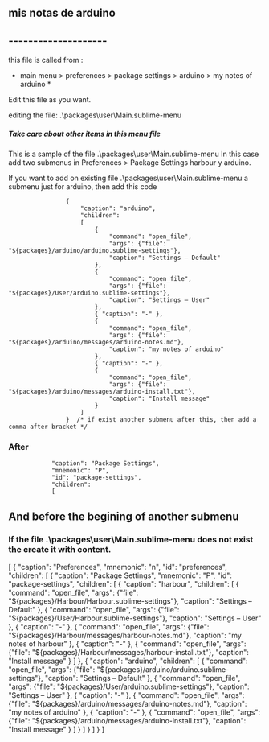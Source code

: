 ## mis notas de arduino		
## --------------------

this file is called from :
  * main menu > preferences > package settings > arduino > my notes of arduino *

Edit this file as you want.  

editing the file: .\packages\user\Main.sublime-menu
##### Take care about other items in this menu file

This is a sample of the file .\packages\user\Main.sublime-menu 
In this case add two submenus in Preferences > Package Settings
harbour y arduino.

If you want to add on existing file .\packages\user\Main.sublime-menu a submenu just for arduino, then 
add this code


                    {
                        "caption": "arduino",
                        "children":
                        [
                            {
                                "command": "open_file",
                                "args": {"file": "${packages}/arduino/arduino.sublime-settings"},
                                "caption": "Settings – Default"
                            },
                            {
                                "command": "open_file",
                                "args": {"file": "${packages}/User/arduino.sublime-settings"},
                                "caption": "Settings – User"
                            },
                            { "caption": "-" },
                            {
                                "command": "open_file",
                                "args": {"file": "${packages}/arduino/messages/arduino-notes.md"},
                                "caption": "my notes of arduino"
                            },
                            { "caption": "-" },
                            {
                                "command": "open_file",
                                "args": {"file": "${packages}/arduino/messages/arduino-install.txt"},
                                "caption": "Install message"
                            }
                        ]
                    }  /* if exist another submenu after this, then add a comma after bracket */

###  After 
                "caption": "Package Settings",
                "mnemonic": "P",
                "id": "package-settings",
                "children":
                [


## And before the begining of another submenu



### If the file .\packages\user\Main.sublime-menu does not exist the create it with content.

[
    {
        "caption": "Preferences",
        "mnemonic": "n",
        "id": "preferences",
        "children":
        [
            {
                "caption": "Package Settings",
                "mnemonic": "P",
                "id": "package-settings",
                "children":
                [
                    {
                        "caption": "harbour",
                        "children":
                        [
                            {
                                "command": "open_file",
                                "args": {"file": "${packages}/Harbour/Harbour.sublime-settings"},
                                "caption": "Settings – Default"
                            },
                            {
                                "command": "open_file",
                                "args": {"file": "${packages}/User/Harbour.sublime-settings"},
                                "caption": "Settings – User"
                            },
                            { "caption": "-" },
                            {
                                "command": "open_file",
                                "args": {"file": "${packages}/Harbour/messages/harbour-notes.md"},
                                "caption": "my notes of harbour"
                            },
                            { "caption": "-" },
                            {
                                "command": "open_file",
                                "args": {"file": "${packages}/Harbour/messages/harbour-install.txt"},
                                "caption": "Install message"
                            }
                        ]
                    },
                    {
                        "caption": "arduino",
                        "children":
                        [
                            {
                                "command": "open_file",
                                "args": {"file": "${packages}/arduino/arduino.sublime-settings"},
                                "caption": "Settings – Default"
                            },
                            {
                                "command": "open_file",
                                "args": {"file": "${packages}/User/arduino.sublime-settings"},
                                "caption": "Settings – User"
                            },
                            { "caption": "-" },
                            {
                                "command": "open_file",
                                "args": {"file": "${packages}/arduino/messages/arduino-notes.md"},
                                "caption": "my notes of arduino"
                            },
                            { "caption": "-" },
                            {
                                "command": "open_file",
                                "args": {"file": "${packages}/arduino/messages/arduino-install.txt"},
                                "caption": "Install message"
                            }
                        ]
                    }
                ]
            }
        ]
    }
]
